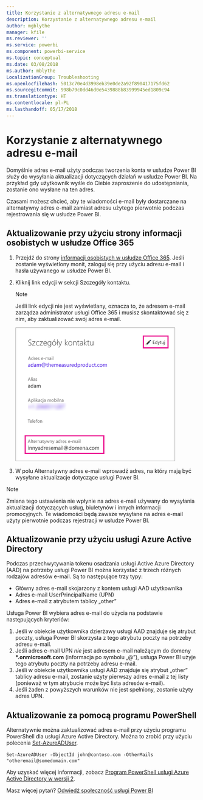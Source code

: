```yaml
---
title: Korzystanie z alternatywnego adresu e-mail
description: Korzystanie z alternatywnego adresu e-mail
author: mgblythe
manager: kfile
ms.reviewer: ''
ms.service: powerbi
ms.component: powerbi-service
ms.topic: conceptual
ms.date: 03/08/2018
ms.author: mblythe
LocalizationGroup: Troubleshooting
ms.openlocfilehash: 5013c70e4d3998eb39e0de2a92f890417175fd62
ms.sourcegitcommit: 998b79c0dd46d0e5439888b83999945ed1809c94
ms.translationtype: HT
ms.contentlocale: pl-PL
ms.lasthandoff: 05/17/2018
---
```

# <a name="using-an-alternate-email-address"></a>Korzystanie z alternatywnego adresu e-mail
Domyślnie adres e-mail użyty podczas tworzenia konta w usłudze Power BI służy do wysyłania aktualizacji dotyczących działań w usłudze Power BI.  Na przykład gdy użytkownik wyśle do Ciebie zaproszenie do udostępniania, zostanie ono wysłane na ten adres.

Czasami możesz chcieć, aby te wiadomości e-mail były dostarczane na alternatywny adres e-mail zamiast adresu użytego pierwotnie podczas rejestrowania się w usłudze Power BI.

## <a name="updating-through-office-365-personal-info-page"></a>Aktualizowanie przy użyciu strony informacji osobistych w usłudze Office 365
1. Przejdź do strony [informacji osobistych w usłudze Office 365](https://portal.office.com/account/#personalinfo).  Jeśli zostanie wyświetlony monit, zaloguj się przy użyciu adresu e-mail i hasła używanego w usłudze Power BI.
2. Kliknij link edycji w sekcji Szczegóły kontaktu.  
   
   > [!NOTE]
   > Jeśli link edycji nie jest wyświetlany, oznacza to, że adresem e-mail zarządza administrator usługi Office 365 i musisz skontaktować się z nim, aby zaktualizować swój adres e-mail.
   > 
   > 
   
   ![](media/service-admin-alternate-email-address-for-power-bi/contact-details.png)
3. W polu Alternatywny adres e-mail wprowadź adres, na który mają być wysyłane aktualizacje dotyczące usługi Power BI.

> [!NOTE]
> Zmiana tego ustawienia nie wpłynie na adres e-mail używany do wysyłania aktualizacji dotyczących usług, biuletynów i innych informacji promocyjnych.  Te wiadomości będą zawsze wysyłane na adres e-mail użyty pierwotnie podczas rejestracji w usłudze Power BI.
> 
> 

## <a name="updating-through-azure-active-directory"></a>Aktualizowanie przy użyciu usługi Azure Active Directory
Podczas przechwytywania tokenu osadzania usługi Active Azure Directory (AAD) na potrzeby usługi Power BI można korzystać z trzech różnych rodzajów adresów e-mail. Są to następujące trzy typy:

* Główny adres e-mail skojarzony z kontem usługi AAD użytkownika
* Adres e-mail UserPrincipalName (UPN)
* Adres e-mail z atrybutem tablicy „other”

Usługa Power BI wybiera adres e-mail do użycia na podstawie następujących kryteriów:
1.  Jeśli w obiekcie użytkownika dzierżawy usługi AAD znajduje się atrybut poczty, usługa Power BI skorzysta z tego atrybutu poczty na potrzeby adresu e-mail.
2.  Jeśli adres e-mail UPN *nie* jest adresem e-mail należącym do domeny **\*.onmicrosoft.com** (informacja po symbolu „@”), usługa Power BI użyje tego atrybutu poczty na potrzeby adresu e-mail.
3.  Jeśli w obiekcie użytkownika usługi AAD znajduje się atrybut „other” tablicy adresu e-mail, zostanie użyty pierwszy adres e-mail z tej listy (ponieważ w tym atrybucie może być lista adresów e-mail).
4. Jeśli żaden z powyższych warunków nie jest spełniony, zostanie użyty adres UPN.

## <a name="updating-with-powershell"></a>Aktualizowanie za pomocą programu PowerShell
Alternatywnie można zaktualizować adres e-mail przy użyciu programu PowerShell dla usługi Azure Active Directory. Można to zrobić przy użyciu polecenia [Set-AzureADUser](https://docs.microsoft.com/powershell/module/azuread/set-azureaduser).

```
Set-AzureADUser -ObjectId john@contoso.com -OtherMails "otheremail@somedomain.com"
```

Aby uzyskać więcej informacji, zobacz [Program PowerShell usługi Azure Active Directory w wersji 2](https://docs.microsoft.com/powershell/azure/active-directory/install-adv2).

Masz więcej pytań? [Odwiedź społeczność usługi Power BI](http://community.powerbi.com/)

